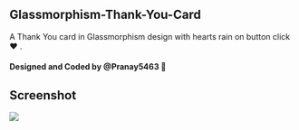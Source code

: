 ## Glassmorphism-Thank-You-Card
A Thank You card in Glassmorphism design with hearts rain on button click ❤️ .

#### Designed and Coded by @Pranay5463 👻

## Screenshot
<img src="https://firebasestorage.googleapis.com/v0/b/creature-zx.appspot.com/o/165376782412a?alt=media&token=263868cd-6bc0-42a8-8051-6d29cc225e07">
